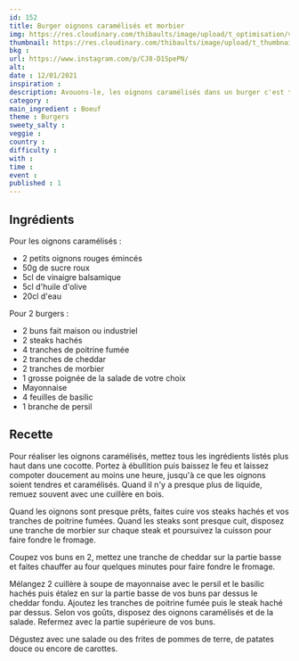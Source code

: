 ```yaml
---
id: 152
title: Burger oignons caramélisés et morbier
img: https://res.cloudinary.com/thibaults/image/upload/t_optimisation/v1610482058/Recipes/20210112_burger_morbier.jpg
thumbnail: https://res.cloudinary.com/thibaults/image/upload/t_thumbnail_josie/v1610482058/Recipes/20210112_burger_morbier.jpg
bkg : 
url: https://www.instagram.com/p/CJ8-D1SpePN/
alt: 
date : 12/01/2021
inspiration : 
description: Avouons-le, les oignons caramélisés dans un burger c'est toujours délicieux ! Découvrez cette recette de burger au morbier.
category : 
main_ingredient : Boeuf
theme : Burgers
sweety_salty : 
veggie : 
country :
difficulty :
with : 
time : 
event :
published : 1
---
```


## Ingrédients
Pour les oignons caramélisés :
 - 2 petits oignons rouges émincés
 - 50g de sucre roux
 - 5cl de vinaigre balsamique
 - 5cl d'huile d'olive
 - 20cl d'eau

Pour 2 burgers :
 - 2 buns fait maison ou industriel
 - 2 steaks hachés
 - 4 tranches de poitrine fumée
 - 2 tranches de cheddar
 - 2 tranches de morbier
 - 1 grosse poignée de la salade de votre choix
 - Mayonnaise
 - 4 feuilles de basilic
 - 1 branche de persil

## Recette
Pour réaliser les oignons caramélisés, mettez tous les ingrédients listés plus haut dans une cocotte. Portez à ébullition puis baissez le feu et laissez compoter doucement au moins une heure, jusqu'à ce que les oignons soient tendres et caramélisés. Quand il n'y a presque plus de liquide, remuez souvent avec une cuillère en bois.

Quand les oignons sont presque prêts, faites cuire vos steaks hachés et vos tranches de poitrine fumées. Quand les steaks sont presque cuit, disposez une tranche de morbier sur chaque steak et poursuivez la cuisson pour faire fondre le fromage.

Coupez vos buns en 2, mettez une tranche de cheddar sur la partie basse et faites chauffer au four quelques minutes pour faire fondre le fromage.

Mélangez 2 cuillère à soupe de mayonnaise avec le persil et le basilic hachés puis étalez en sur la partie basse de vos buns par dessus le cheddar fondu. Ajoutez les tranches de poitrine fumée puis le steak haché par dessus. Selon vos goûts, disposez des oignons caramélisés et de la salade. Refermez avec la partie supérieure de vos buns.

Dégustez avec une salade ou des frites de pommes de terre, de patates douce ou encore de carottes.